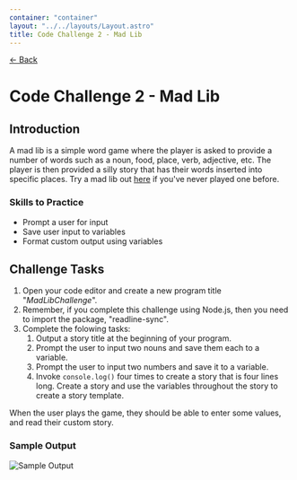 ```yaml
---
container: "container"
layout: "../../layouts/Layout.astro"
title: Code Challenge 2 - Mad Lib
---
```


[← Back](/courses/code-challenges/)

# Code Challenge 2 - Mad Lib

## Introduction

A mad lib is a simple word game where the player is asked to provide a number of words such as a noun, food, place, verb, adjective, etc. The player is then provided a silly story that has their words inserted into specific places. Try a mad lib out [here](http://www.madtakes.com/libs/176.html) if you've never played one before.

### Skills to Practice

- Prompt a user for input
- Save user input to variables
- Format custom output using variables

## Challenge Tasks

1. Open your code editor and create a new program title "_MadLibChallenge_".
2. Remember, if you complete this challenge using Node.js, then you need to import the package, "readline-sync".
3. Complete the folowing tasks:
   1. Output a story title at the beginning of your program.
   2. Prompt the user to input two nouns and save them each to a variable.
   3. Prompt the user to input two numbers and save it to a variable.
   4. Invoke `console.log()` four times to create a story that is four lines long. Create a story and use the variables throughout the story to create a story template.

When the user plays the game, they should be able to enter some values, and read their custom story.

### Sample Output

![Sample Output](/assets/img/code-challenges/challenge-2-mad-lib-sample.gif)
